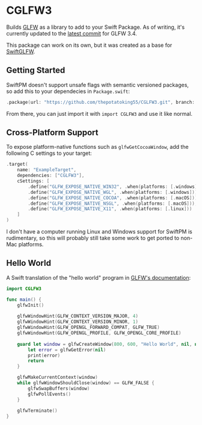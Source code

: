 # CGLFW3

Builds [GLFW](https://www.glfw.org) as a library to add to your Swift Package. As of writing, it's currently updated to the [latest commit](https://github.com/glfw/glfw/commit/955fbd9d265fa95adf9cb94896eb9a516aa50420) for GLFW 3.4.

This package can work on its own, but it was created as a base for [SwiftGLFW](https://github.com/thepotatoking55/SwiftGLFW).

## Getting Started

SwiftPM doesn't support unsafe flags with semantic versioned packages, so add this to your dependecies in `Package.swift`:

```swift
.package(url: "https://github.com/thepotatoking55/CGLFW3.git", branch: "main")
```

From there, you can just import it with `import CGLFW3` and use it like normal.

## Cross-Platform Support

To expose platform-native functions such as `glfwGetCocoaWindow`, add the following C settings to your target:

```swift
.target(
    name: "ExampleTarget",
    dependencies: ["CGLFW3"],
    cSettings: [
        .define("GLFW_EXPOSE_NATIVE_WIN32", .when(platforms: [.windows])),
        .define("GLFW_EXPOSE_NATIVE_WGL", .when(platforms: [.windows])),
        .define("GLFW_EXPOSE_NATIVE_COCOA", .when(platforms: [.macOS])),
        .define("GLFW_EXPOSE_NATIVE_NSGL", .when(platforms: [.macOS])),
        .define("GLFW_EXPOSE_NATIVE_X11", .when(platforms: [.linux]))
    ]
)
```

I don't have a computer running Linux and Windows support for SwiftPM is rudimentary, so this will probably still take some work to get ported to non-Mac platforms.

## Hello World

A Swift translation of the "hello world" program in [GLFW's documentation](https://www.glfw.org/documentation):

```swift
import CGLFW3

func main() {
    glfwInit()
    
    glfwWindowHint(GLFW_CONTEXT_VERSION_MAJOR, 4)
    glfwWindowHint(GLFW_CONTEXT_VERSION_MINOR, 1)
    glfwWindowHint(GLFW_OPENGL_FORWARD_COMPAT, GLFW_TRUE)
    glfwWindowHint(GLFW_OPENGL_PROFILE, GLFW_OPENGL_CORE_PROFILE)
    
    guard let window = glfwCreateWindow(800, 600, "Hello World", nil, nil) else {
        let error = glfwGetError(nil)
        print(error)
        return
    }

    glfwMakeCurrentContext(window)
    while glfwWindowShouldClose(window) == GLFW_FALSE {
        glfwSwapBuffers(window)
        glfwPollEvents()
    }
    
    glfwTerminate()
}
```
